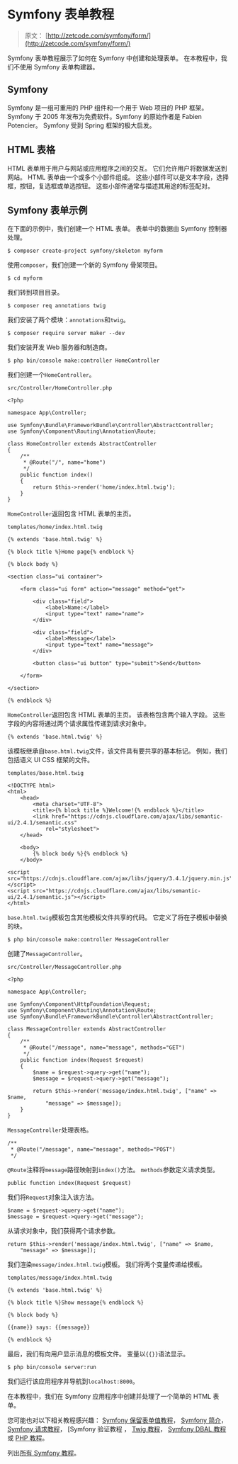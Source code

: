 # Symfony 表单教程

> 原文： [http://zetcode.com/symfony/form/](http://zetcode.com/symfony/form/)

Symfony 表单教程展示了如何在 Symfony 中创建和处理表单。 在本教程中，我们不使用 Symfony 表单构建器。

## Symfony

Symfony 是一组可重用的 PHP 组件和一个用于 Web 项目的 PHP 框架。 Symfony 于 2005 年发布为免费软件。Symfony 的原始作者是 Fabien Potencier。 Symfony 受到 Spring 框架的极大启发。

## HTML 表格

HTML 表单用于用户与网站或应用程序之间的交互。 它们允许用户将数据发送到网站。 HTML 表单由一个或多个小部件组成。 这些小部件可以是文本字段，选择框，按钮，复选框或单选按钮。 这些小部件通常与描述其用途的标签配对。

## Symfony 表单示例

在下面的示例中，我们创建一个 HTML 表单。 表单中的数据由 Symfony 控制器处理。

```
$ composer create-project symfony/skeleton myform

```

使用`composer`，我们创建一个新的 Symfony 骨架项目。

```
$ cd myform

```

我们转到项目目录。

```
$ composer req annotations twig

```

我们安装了两个模块：`annotations`和`twig`。

```
$ composer require server maker --dev

```

我们安装开发 Web 服务器和制造商。

```
$ php bin/console make:controller HomeController

```

我们创建一个`HomeController`。

`src/Controller/HomeController.php`

```
<?php

namespace App\Controller;

use Symfony\Bundle\FrameworkBundle\Controller\AbstractController;
use Symfony\Component\Routing\Annotation\Route;

class HomeController extends AbstractController
{
    /**
     * @Route("/", name="home")
     */
    public function index()
    {
        return $this->render('home/index.html.twig');
    }
}

```

`HomeController`返回包含 HTML 表单的主页。

`templates/home/index.html.twig`

```
{% extends 'base.html.twig' %}

{% block title %}Home page{% endblock %}

{% block body %}

<section class="ui container">

    <form class="ui form" action="message" method="get">

        <div class="field">
            <label>Name:</label>
            <input type="text" name="name">
        </div>

        <div class="field">
            <label>Message</label>
            <input type="text" name="message">
        </div>

        <button class="ui button" type="submit">Send</button>

    </form>

</section>

{% endblock %}

```

`HomeController`返回包含 HTML 表单的主页。 该表格包含两个输入字段。 这些字段的内容将通过两个请求属性传递到请求对象中。

```
{% extends 'base.html.twig' %}

```

该模板继承自`base.html.twig`文件，该文件具有要共享的基本标记。 例如，我们包括语义 UI CSS 框架的文件。

`templates/base.html.twig`

```
<!DOCTYPE html>
<html>
    <head>
        <meta charset="UTF-8">
        <title>{% block title %}Welcome!{% endblock %}</title>
        <link href="https://cdnjs.cloudflare.com/ajax/libs/semantic-ui/2.4.1/semantic.css"
            rel="stylesheet">
    </head>

    <body>
        {% block body %}{% endblock %}
    </body>

<script src="https://cdnjs.cloudflare.com/ajax/libs/jquery/3.4.1/jquery.min.js"></script>
<script src="https://cdnjs.cloudflare.com/ajax/libs/semantic-ui/2.4.1/semantic.js"></script>
</html>

```

`base.html.twig`模板包含其他模板文件共享的代码。 它定义了将在子模板中替换的块。

```
$ php bin/console make:controller MessageController

```

创建了`MessageController`。

`src/Controller/MessageController.php`

```
<?php

namespace App\Controller;

use Symfony\Component\HttpFoundation\Request;
use Symfony\Component\Routing\Annotation\Route;
use Symfony\Bundle\FrameworkBundle\Controller\AbstractController;

class MessageController extends AbstractController
{
    /**
     * @Route("/message", name="message", methods="GET")
     */
    public function index(Request $request)
    {
        $name = $request->query->get("name");
        $message = $request->query->get("message");

        return $this->render('message/index.html.twig', ["name" => $name,
            "message" => $message]);
    }
}

```

`MessageController`处理表格。

```
/**
 * @Route("/message", name="message", methods="POST")
 */

```

`@Route`注释将`message`路径映射到`index()`方法。 `methods`参数定义请求类型。

```
public function index(Request $request)

```

我们将`Request`对象注入该方法。

```
$name = $request->query->get("name");
$message = $request->query->get("message");

```

从请求对象中，我们获得两个请求参数。

```
return $this->render('message/index.html.twig', ["name" => $name,
    "message" => $message]);

```

我们渲染`message/index.html.twig`模板。 我们将两个变量传递给模板。

`templates/message/index.html.twig`

```
{% extends 'base.html.twig' %}

{% block title %}Show message{% endblock %}

{% block body %}

{{name}} says: {{message}}

{% endblock %}

```

最后，我们有向用户显示消息的模板文件。 变量以`{{}}`语法显示。

```
$ php bin/console server:run

```

我们运行该应用程序并导航到`localhost:8000`。

在本教程中，我们在 Symfony 应用程序中创建并处理了一个简单的 HTML 表单。

您可能也对以下相关教程感兴趣： [Symfony 保留表单值教程](/symfony/keepformvalues/)， [Symfony 简介](/symfony/intro/)， [Symfony 请求教程](/symfony/request/)， [Symfony 验证教程[](/symfony/validation/) ， [Twig 教程](/php/twig/)， [Symfony DBAL 教程](/symfony/dbal/)或 [PHP 教程](/lang/php/)。

列出[所有 Symfony 教程](/all/#symfony)。
